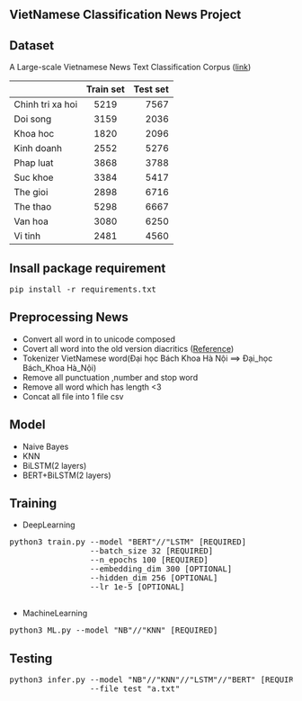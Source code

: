 ## VietNamese Classification News Project 

## Dataset
A Large-scale Vietnamese News Text Classification Corpus ([link](https://github.com/duyvuleo/VNTC))

|                | Train set  | Test set  |
|----------------|:----------:|----------:|
|Chinh tri xa hoi|   5219     |  7567     |
|Doi song        |   3159     |  2036     |
|Khoa hoc        |   1820     |  2096     |
|Kinh doanh      |   2552     |  5276     |
|Phap luat       |   3868     |  3788     |
|Suc khoe        |   3384     |  5417     |
|The gioi        |   2898     |  6716     |
|The thao        |   5298     |  6667     |
|Van hoa         |   3080     |  6250     |
|Vi tinh         |   2481     |  4560     |

## Insall package requirement
<pre>
pip install -r requirements.txt 
</pre>

## Preprocessing News
- Convert all word in to unicode composed 
- Covert all word into the old version diacritics ([Reference](https://vi.wikipedia.org/wiki/Quy_t%E1%BA%AFc_%C4%91%E1%BA%B7t_d%E1%BA%A5u_thanh_trong_ch%E1%BB%AF_qu%E1%BB%91c_ng%E1%BB%AF))
- Tokenizer VietNamese word(Đại học Bách Khoa Hà Nội ==> Đại_học Bách_Khoa Hà_Nội)
- Remove all punctuation ,number and stop word 
- Remove all word which has length <3
- Concat all file into 1 file csv

## Model
- Naive Bayes
- KNN
- BiLSTM(2 layers)
- BERT+BiLSTM(2 layers)

## Training
- DeepLearning
<pre>
python3 train.py --model "BERT"//"LSTM" [REQUIRED] 
                 --batch_size 32 [REQUIRED] 
                 --n_epochs 100 [REQUIRED]  
                 --embedding_dim 300 [OPTIONAL]  
                 --hidden_dim 256 [OPTIONAL] 
                 --lr 1e-5 [OPTIONAL] 

</pre>

- MachineLearning 
<pre>
python3 ML.py --model "NB"//"KNN" [REQUIRED]          
</pre>

## Testing
<pre>
python3 infer.py --model "NB"//"KNN"//"LSTM"//"BERT" [REQUIRED]
                 --file_test "a.txt"   
</pre>

